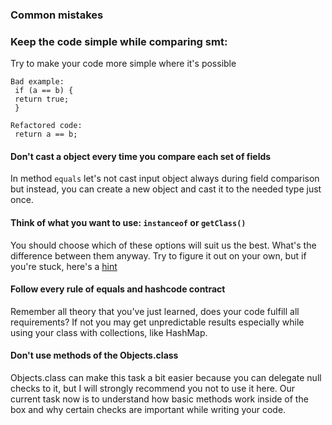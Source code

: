 ### Common mistakes

### Keep the code simple while comparing smt:
Try to make your code more simple where it's possible
```
Bad example:
 if (a == b) {
 return true;
 }
```
```
Refactored code:
 return a == b;
```

#### Don't cast a object every time you compare each set of fields
In method `equals` let's not cast input object always during field comparison but instead, you can
create a new object and cast it to the needed type just once.

#### Think of what you want to use: `instanceof` or `getClass()`
You should choose which of these options will suit us the best. What's the difference between them
anyway. Try to figure it out on your own, but if you're stuck, here's a [hint](https://overcoder.net/q/59643/instanceof-vs-getclass#1971415)

#### Follow every rule of equals and hashcode contract
Remember all theory that you've just learned, does your code fulfill all requirements? 
If not you may get unpredictable results especially while using your class with collections, like HashMap.

#### Don't use methods of the Objects.class
Objects.class can make this task a bit easier because you can delegate null checks to it, but I will strongly recommend you not to use it here. Our current task now is to understand how basic methods work inside of the box
and why certain checks are important while writing your code.
